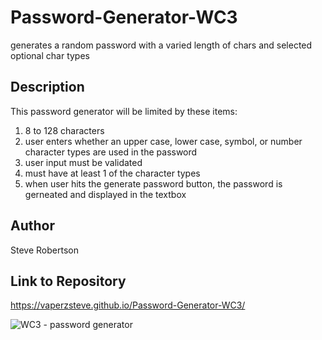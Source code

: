 # Password-Generator-WC3

generates a random password with a varied length of chars and selected optional char types

## Description
This password generator will be limited by these items: 
1. 8 to 128 characters
2. user enters whether an upper case, lower case, symbol, or number character types are used in the password
3. user input must be validated
4. must have at least 1 of the character types
5. when user hits the generate password button, the password is gerneated and displayed in the textbox

## Author
Steve Robertson

## Link to Repository
https://vaperzsteve.github.io/Password-Generator-WC3/

![WC3 - password generator](https://user-images.githubusercontent.com/86004699/126350835-5186af62-8e5c-45db-9f45-a20cd5b32600.png)
